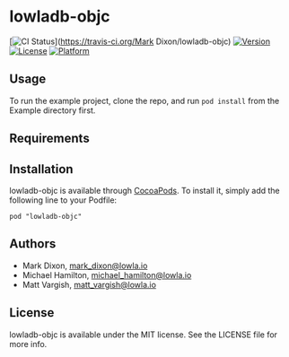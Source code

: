 # lowladb-objc

[![CI Status](http://img.shields.io/travis/lowla/lowladb-objc.svg?style=flat)](https://travis-ci.org/Mark Dixon/lowladb-objc)
[![Version](https://img.shields.io/cocoapods/v/lowladb-objc.svg?style=flat)](http://cocoadocs.org/docsets/lowladb-objc)
[![License](https://img.shields.io/cocoapods/l/lowladb-objc.svg?style=flat)](http://cocoadocs.org/docsets/lowladb-objc)
[![Platform](https://img.shields.io/cocoapods/p/lowladb-objc.svg?style=flat)](http://cocoadocs.org/docsets/lowladb-objc)

## Usage

To run the example project, clone the repo, and run `pod install` from the Example directory first.

## Requirements

## Installation

lowladb-objc is available through [CocoaPods](http://cocoapods.org). To install
it, simply add the following line to your Podfile:

    pod "lowladb-objc"

## Authors

- Mark Dixon, mark_dixon@lowla.io
- Michael Hamilton, michael_hamilton@lowla.io
- Matt Vargish, matt_vargish@lowla.io

## License

lowladb-objc is available under the MIT license. See the LICENSE file for more info.

